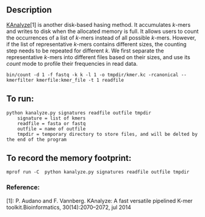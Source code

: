 ## Description

[KAnalyze](https://sourceforge.net/projects/kanalyze/)[1] is another disk-based hasing method. It accumulates *k*-mers and writes to disk when the allocated memory is full. It allows users to count the occurrences of a list of *k*-mers instead of all possible *k*-mers. However, if the list of representative *k*-mers contains different sizes, the counting step needs to be repeated for different *k*. We first separate the representative *k*-mers into different files based on their sizes, and use its *count* mode to profile their frequencies in read data. 
```
bin/count -d 1 -f fastq -k k -l 1 -o tmpdir/kmer.kc -rcanonical --kmerfilter kmerfile:kmer_file -t 1 readfile
```

## To run:
```
python kanalyze.py signatures readfile outfile tmpdir
	signature = list of kmers
	readfile = fasta or fastq
	outfile = name of outfile
	tmpdir = temporary directory to store files, and will be delted by the end of the program
```

## To record the memory footprint:
```
mprof run -C  python kanalyze.py signatures readfile outfile tmpdir
```

### Reference:
[1]: P. Audano and F. Vannberg.  KAnalyze: A fast versatile pipelined K-mer toolkit.Bioinformatics, 30(14):2070–2072, jul 2014
